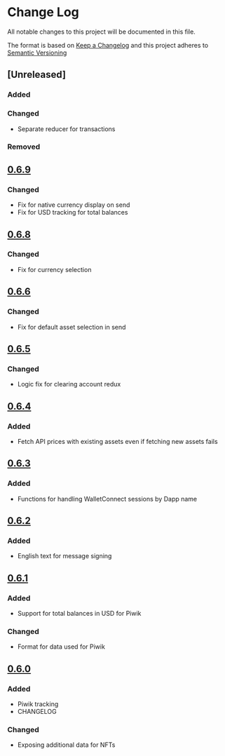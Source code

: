 # Change Log

All notable changes to this project will be documented in this file.

The format is based on [Keep a Changelog](http://keepachangelog.com/)
and this project adheres to [Semantic Versioning](http://semver.org/)

## [Unreleased]

### Added

### Changed
* Separate reducer for transactions

### Removed

## [0.6.9](https://github.com/balance-io/balance-common/releases/tag/0.6.9)
### Changed
* Fix for native currency display on send
* Fix for USD tracking for total balances

## [0.6.8](https://github.com/balance-io/balance-common/releases/tag/0.6.8)
### Changed
* Fix for currency selection

## [0.6.6](https://github.com/balance-io/balance-common/releases/tag/0.6.6)
### Changed
* Fix for default asset selection in send

## [0.6.5](https://github.com/balance-io/balance-common/releases/tag/0.6.5)
### Changed
* Logic fix for clearing account redux

## [0.6.4](https://github.com/balance-io/balance-common/releases/tag/0.6.4)
### Added
* Fetch API prices with existing assets even if fetching new assets fails

## [0.6.3](https://github.com/balance-io/balance-common/releases/tag/0.6.3)
### Added
* Functions for handling WalletConnect sessions by Dapp name

## [0.6.2](https://github.com/balance-io/balance-common/releases/tag/0.6.2)
### Added
* English text for message signing

## [0.6.1](https://github.com/balance-io/balance-common/releases/tag/0.6.1)
### Added
* Support for total balances in USD for Piwik

### Changed
* Format for data used for Piwik

## [0.6.0](https://github.com/balance-io/balance-common/releases/tag/0.6.0)
### Added
* Piwik tracking
* CHANGELOG

### Changed
* Exposing additional data for NFTs
